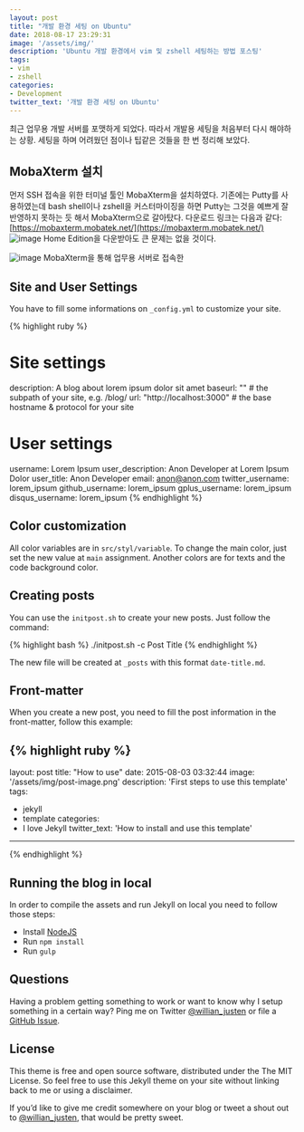 ```yaml
---
layout: post
title: "개발 환경 세팅 on Ubuntu"
date: 2018-08-17 23:29:31
image: '/assets/img/'
description: 'Ubuntu 개발 환경에서 vim 및 zshell 세팅하는 방법 포스팅'
tags:
- vim
- zshell
categories:
- Development
twitter_text: '개발 환경 세팅 on Ubuntu'
---
```


최근 업무용 개발 서버를 포맷하게 되었다. 따라서 개발용 세팅을 처음부터 다시 해야하는 상황. 세팅을 하며 어려웠던 점이나 팁같은 것들을 한 번 정리해 보았다.

## MobaXterm 설치

먼저 SSH 접속을 위한 터미널 툴인 MobaXterm을 설치하였다. 기존에는 Putty를 사용하였는데 bash shell이나 zshell을 커스터마이징을 하면 Putty는 그것을 예쁘게 잘 반영하지 못하는 듯 해서 MobaXterm으로 갈아탔다. 다운로드 링크는 다음과 같다: [https://mobaxterm.mobatek.net/](https://mobaxterm.mobatek.net/)
![image](https://github.com/hcnoh/hcnoh.github.io/blob/master/assets/img/20180817_01.png)
Home Edition을 다운받아도 큰 문제는 없을 것이다.

![image](https://github.com/hcnoh/hcnoh.github.io/blob/master/assets/img/20180817_02.png)
MobaXterm을 통해 업무용 서버로 접속한 

## Site and User Settings

You have to fill some informations on `_config.yml` to customize your site.

{% highlight ruby %}
# Site settings
description: A blog about lorem ipsum dolor sit amet
baseurl: "" # the subpath of your site, e.g. /blog/
url: "http://localhost:3000" # the base hostname & protocol for your site 

# User settings
username: Lorem Ipsum
user_description: Anon Developer at Lorem Ipsum Dolor
user_title: Anon Developer
email: anon@anon.com
twitter_username: lorem_ipsum
github_username:  lorem_ipsum
gplus_username:  lorem_ipsum
disqus_username: lorem_ipsum
{% endhighlight %}

## Color customization

All color variables are in `src/styl/variable`. To change the main color, just set the new value at `main` assignment. Another colors are for texts and the code background color.

## Creating posts

You can use the `initpost.sh` to create your new posts. Just follow the command:

{% highlight bash %}
./initpost.sh -c Post Title
{% endhighlight %}

The new file will be created at `_posts` with this format `date-title.md`.

## Front-matter 

When you create a new post, you need to fill the post information in the front-matter, follow this example:

{% highlight ruby %}
---
layout: post
title: "How to use"
date: 2015-08-03 03:32:44
image: '/assets/img/post-image.png'
description: 'First steps to use this template'
tags:
- jekyll 
- template 
categories:
- I love Jekyll
twitter_text: 'How to install and use this template'
---
{% endhighlight %}


## Running the blog in local

In order to compile the assets and run Jekyll on local you need to follow those steps:

- Install [NodeJS](https://nodejs.org/)
- Run `npm install` 
- Run `gulp`

## Questions

Having a problem getting something to work or want to know why I setup something in a certain way? Ping me on Twitter [@willian_justen](https://twitter.com/willian_justen) or file a [GitHub Issue](https://github.com/willianjusten/will-jekyll-template/issues/new).

## License

This theme is free and open source software, distributed under the The MIT License. So feel free to use this Jekyll theme on your site without linking back to me or using a disclaimer.

If you’d like to give me credit somewhere on your blog or tweet a shout out to [@willian_justen](https://twitter.com/willian_justen), that would be pretty sweet.






